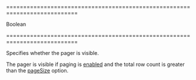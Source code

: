 ===========================================================================
<!--type-->Boolean<!--/type-->
===========================================================================

<!--shortDescription-->
Specifies whether the pager is visible.
<!--/shortDescription-->

<!--fullDescription-->
The pager is visible if paging is [enabled]({basewidgetpath}/Configuration/paging/#enabled) and the total row count is greater than the [pageSize]({basewidgetpath}/Configuration/paging/#pageSize) option.
<!--/fullDescription-->
